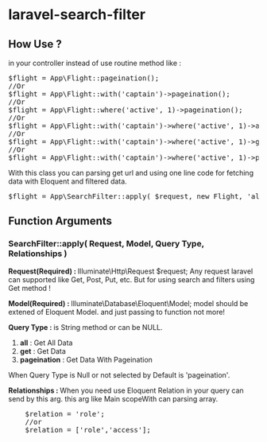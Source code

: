 # laravel-search-filter

<h2>How Use ?</h2>
<p>in your controller instead of use routine method like :</p>
<pre>
$flight = App\Flight::pageination();
//Or
$flight = App\Flight::with('captain')->pageination();
//Or
$flight = App\Flight::where('active', 1)->pageination();
//Or
$flight = App\Flight::with('captain')->where('active', 1)->all();
//Or
$flight = App\Flight::with('captain')->where('active', 1)->get();
//Or
$flight = App\Flight::with('captain')->where('active', 1)->pageination();
</pre>
<p>
With this class you can parsing get url and using one line code for fetching data with Eloquent and filtered data.
</p>
<pre>
$flight = App\SearchFilter::apply( $request, new Flight, 'all', 'captain' );
</pre>

<h2>Function Arguments</h2>
<h3>SearchFilter::apply( Request, Model, Query Type, Relationships )</h3>
<p>
  <strong>Request(Required) : </strong>
  Illuminate\Http\Request $request;
  Any request laravel can supported like Get, Post, Put, etc.
  But for using search and filters using Get method !
</p>
<p>
  <strong>Model(Required) : </strong>
  Illuminate\Database\Eloquent\Model;
  model should be extened of Eloquent Model. and just passing to function not more!
</p>
<p>
  <strong>Query Type : </strong>
  is String method or can be NULL.
  <ol>
    <li> <b>all</b> : Get All Data</li>
    <li> <b>get</b> : Get Data</li>
    <li> <b>pageination</b> : Get Data With Pageination</li>
  </ol>
  When Query Type is Null or not selected by Default is 'pageination'.
</p>
<p>
  <strong>Relationships : </strong>
  When you need use Eloquent Relation in your query can send by this arg.
  this arg like Main scopeWith can parsing array.
  <pre>
    $relation = 'role';
    //or
    $relation = ['role','access'];
  </pre>
</p>
